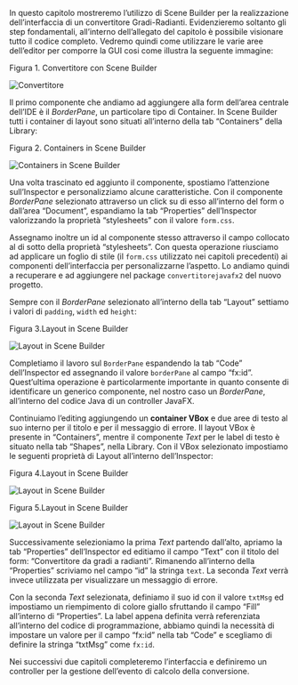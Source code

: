 In questo capitolo mostreremo l’utilizzo di Scene Builder per la realizzazione dell’interfaccia di un convertitore Gradi-Radianti. Evidenzieremo soltanto gli step fondamentali, all’interno dell’allegato del capitolo è possibile visionare tutto il codice completo. Vedremo quindi come utilizzare le varie aree dell’editor per comporre la GUI cosi come illustra la seguente immagine:

Figura 1. Convertitore con Scene Builder

![Convertitore](http://www.html.it/wp-content/uploads/2017/05/SceneBuilderGR1.png)

Il primo componente che andiamo ad aggiungere alla form dell’area centrale dell’IDE è il _BorderPane_, un particolare tipo di Container. In Scene Builder tutti i container di layout sono situati all’interno della tab “Containers” della Library:

Figura 2. Containers in Scene Builder

![Containers in Scene Builder](http://www.html.it/wp-content/uploads/2017/05/SceneBuilderGR2.png)

Una volta trascinato ed aggiunto il componente, spostiamo l’attenzione sull’Inspector e personalizziamo alcune caratteristiche. Con il componente _BorderPane_ selezionato attraverso un click su di esso all’interno del form o dall’area “Document”, espandiamo la tab “Properties” dell’Inspector valorizzando la proprietà “stylesheets” con il valore `form.css`.

Assegnamo inoltre un id al componente stesso attraverso il campo collocato al di sotto della proprietà “stylesheets”. Con questa operazione riusciamo ad applicare un foglio di stile (il `form.css` utilizzato nei capitoli precedenti) ai componenti dell’interfaccia per personalizzarne l’aspetto. Lo andiamo quindi a recuperare e ad aggiungere nel package `convertitorejavafx2` del nuovo progetto.

Sempre con il _BorderPane_ selezionato all’interno della tab “Layout” settiamo i valori di `padding`, `width` ed `height`:

Figura 3.Layout in Scene Builder

![Layout in Scene Builder](http://www.html.it/wp-content/uploads/2017/05/SceneBuilderGR3.png)

Completiamo il lavoro sul `BorderPane` espandendo la tab “Code” dell’Inspector ed assegnando il valore `borderPane` al campo “fx:id”. Quest’ultima operazione è particolarmente importante in quanto consente di identificare un generico componente, nel nostro caso un _BorderPane_, all’interno del codice Java di un controller JavaFX.

Continuiamo l’editing aggiungendo un **container VBox** e due aree di testo al suo interno per il titolo e per il messaggio di errore. Il layout VBox è presente in “Containers”, mentre il componente _Text_ per le label di testo è situato nella tab “Shapes”, nella Library. Con il VBox selezionato impostiamo le seguenti proprietà di Layout all’interno dell’Inspector:

Figura 4.Layout in Scene Builder

![Layout in Scene Builder](http://www.html.it/wp-content/uploads/2017/05/SceneBuilderGR4.png)

Figura 5.Layout in Scene Builder

![Layout in Scene Builder](http://www.html.it/wp-content/uploads/2017/05/SceneBuilderGR5.png)

Successivamente selezioniamo la prima _Text_ partendo dall’alto, apriamo la tab “Properties” dell’Inspector ed editiamo il campo “Text” con il titolo del form: “Convertitore da gradi a radianti”. Rimanendo all’interno della “Properties” scriviamo nel campo “id” la stringa `text`. La seconda _Text_ verrà invece utilizzata per visualizzare un messaggio di errore.

Con la seconda _Text_ selezionata, definiamo il suo id con il valore `txtMsg` ed impostiamo un riempimento di colore giallo sfruttando il campo “Fill” all’interno di “Properties”. La label appena definita verrà referenziata all’interno del codice di programmazione, abbiamo quindi la necessità di impostare un valore per il campo “fx:id” nella tab “Code” e scegliamo di definire la stringa “txtMsg” come `fx:id`.

Nei successivi due capitoli completeremo l’interfaccia e definiremo un controller per la gestione dell’evento di calcolo della conversione.
